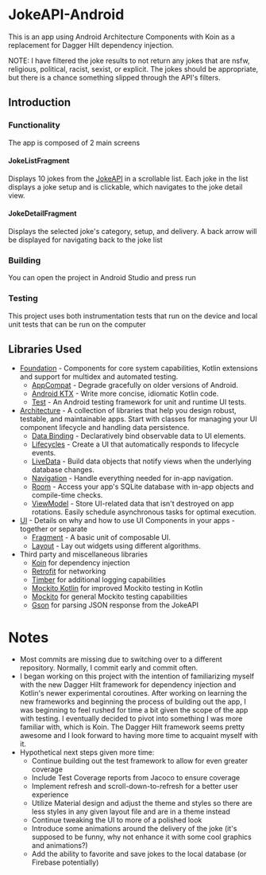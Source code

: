 # JokeAPI-Android
This is an app using Android Architecture Components with Koin as a replacement for Dagger Hilt dependency injection.

NOTE: I have filtered the joke results to not return any jokes that are nsfw, religious, political, racist, sexist, or explicit.
The jokes should be appropriate, but there is a chance something slipped through the API's filters.

## Introduction

### Functionality
The app is composed of 2 main screens

#### JokeListFragment
Displays 10 jokes from the [JokeAPI](https://github.com/Sv443/JokeAPI) in a scrollable list.
Each joke in the list displays a joke setup and is clickable, which navigates to the joke detail view.

#### JokeDetailFragment
Displays the selected joke's category, setup, and delivery.
A back arrow will be displayed for navigating back to the joke list

### Building
You can open the project in Android Studio and press run

### Testing
This project uses both instrumentation tests that run on the device and local unit tests that can be run on the computer

Libraries Used
--------------
* [Foundation][0] - Components for core system capabilities, Kotlin extensions and support for
  multidex and automated testing.
  * [AppCompat][1] - Degrade gracefully on older versions of Android.
  * [Android KTX][2] - Write more concise, idiomatic Kotlin code.
  * [Test][4] - An Android testing framework for unit and runtime UI tests.
* [Architecture][10] - A collection of libraries that help you design robust, testable, and
  maintainable apps. Start with classes for managing your UI component lifecycle and handling data
  persistence.
  * [Data Binding][11] - Declaratively bind observable data to UI elements.
  * [Lifecycles][12] - Create a UI that automatically responds to lifecycle events.
  * [LiveData][13] - Build data objects that notify views when the underlying database changes.
  * [Navigation][14] - Handle everything needed for in-app navigation.
  * [Room][16] - Access your app's SQLite database with in-app objects and compile-time checks.
  * [ViewModel][17] - Store UI-related data that isn't destroyed on app rotations. Easily schedule
     asynchronous tasks for optimal execution.
* [UI][30] - Details on why and how to use UI Components in your apps - together or separate
  * [Fragment][34] - A basic unit of composable UI.
  * [Layout][35] - Lay out widgets using different algorithms.
* Third party and miscellaneous libraries
  * [Koin][90] for dependency injection
  * [Retrofit][91] for networking
  * [Timber][92] for additional logging capabilities
  * [Mockito Kotlin][93] for improved Mockito testing in Kotlin
  * [Mockito][94] for general Mockito testing capabilities
  * [Gson][95] for parsing JSON response from the JokeAPI

[0]: https://developer.android.com/jetpack/components
[1]: https://developer.android.com/topic/libraries/support-library/packages#v7-appcompat
[2]: https://developer.android.com/kotlin/ktx
[4]: https://developer.android.com/training/testing/
[10]: https://developer.android.com/jetpack/arch/
[11]: https://developer.android.com/topic/libraries/data-binding/
[12]: https://developer.android.com/topic/libraries/architecture/lifecycle
[13]: https://developer.android.com/topic/libraries/architecture/livedata
[14]: https://developer.android.com/topic/libraries/architecture/navigation/
[16]: https://developer.android.com/topic/libraries/architecture/room
[17]: https://developer.android.com/topic/libraries/architecture/viewmodel
[30]: https://developer.android.com/guide/topics/ui
[34]: https://developer.android.com/guide/components/fragments
[35]: https://developer.android.com/guide/topics/ui/declaring-layout
[90]: https://github.com/InsertKoinIO/koin
[91]: https://github.com/square/retrofit
[92]: https://github.com/JakeWharton/timber
[93]: https://github.com/mockito/mockito-kotlin
[94]: https://github.com/mockito/mockito
[95]: https://github.com/google/gson
 
# Notes
* Most commits are missing due to switching over to a different repository. Normally, I commit early and commit often.
* I began working on this project with the intention of familiarizing myself with the new Dagger Hilt framework for dependency injection and Kotlin's newer experimental coroutines.
  After working on learning the new frameworks and beginning the process of building out the app, I was beginning to feel rushed for time a bit given the scope of the app with testing.
  I eventually decided to pivot into something I was more familiar with, which is Koin. The Dagger Hilt framework seems pretty awesome and I look forward to having more time to acquaint myself with it.
* Hypothetical next steps given more time:
  * Continue building out the test framework to allow for even greater coverage
  * Include Test Coverage reports from Jacoco to ensure coverage
  * Implement refresh and scroll-down-to-refresh for a better user experience
  * Utilize Material design and adjust the theme and styles so there are less styles in any given layout file and are in a theme instead
  * Continue tweaking the UI to more of a polished look
  * Introduce some animations around the delivery of the joke (it's supposed to be funny, why not enhance it with some cool graphics and animations?)
  * Add the ability to favorite and save jokes to the local database (or Firebase potentially)
